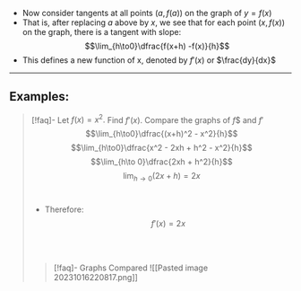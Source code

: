 - Now consider tangents at all points $(a,f(a))$  on the graph of $y = f(x)$
- That is, after replacing $a$ above by $x$, we see that for each point $(x,f(x))$ on the graph, there is a tangent with slope:
$$\lim_{h\to0}\dfrac{f(x+h) -f(x)}{h}$$
- This defines a new function of x, denoted by $f'(x)$ or $\frac{dy}{dx}$
___
## Examples:
> [!faq]- Let $f(x) = x^2.$ Find $f'(x)$. Compare the graphs of $f$$ and $f'$
> $$\lim_{h\to0}\dfrac{(x+h)^2 - x^2}{h}$$
> $$\lim_{h\to0}\dfrac{x^2 - 2xh + h^2 - x^2}{h}$$
> $$\lim_{h\to 0}\dfrac{2xh + h^2}{h}$$
> $$\lim_{h\to0}(2x+h) = 2x$$
> <br>
> - Therefore:
> $$f'(x) = 2x$$
> <br>
> <br>
> 
> >[!faq]- Graphs Compared
> >![[Pasted image 20231016220817.png]]